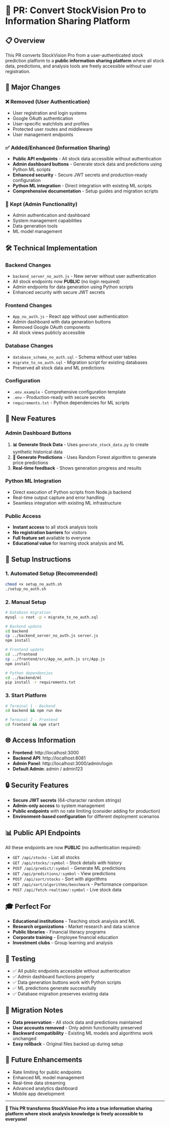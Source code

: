 # 🚀 PR: Convert StockVision Pro to Information Sharing Platform

## 📋 **Overview**
This PR converts StockVision Pro from a user-authenticated stock prediction platform to a **public information sharing platform** where all stock data, predictions, and analysis tools are freely accessible without user registration.

## 🔄 **Major Changes**

### ❌ **Removed (User Authentication)**
- User registration and login systems
- Google OAuth authentication
- User-specific watchlists and profiles
- Protected user routes and middleware
- User management endpoints

### ✅ **Added/Enhanced (Information Sharing)**
- **Public API endpoints** - All stock data accessible without authentication
- **Admin dashboard buttons** - Generate stock data and predictions using Python ML scripts
- **Enhanced security** - Secure JWT secrets and production-ready configuration
- **Python ML integration** - Direct integration with existing ML scripts
- **Comprehensive documentation** - Setup guides and migration scripts

### 🔐 **Kept (Admin Functionality)**
- Admin authentication and dashboard
- System management capabilities
- Data generation tools
- ML model management

## 🛠️ **Technical Implementation**

### **Backend Changes**
- `backend_server_no_auth.js` - New server without user authentication
- All stock endpoints now **PUBLIC** (no login required)
- Admin endpoints for data generation using Python scripts
- Enhanced security with secure JWT secrets

### **Frontend Changes**
- `App_no_auth.js` - React app without user authentication
- Admin dashboard with data generation buttons
- Removed Google OAuth components
- All stock views publicly accessible

### **Database Changes**
- `database_schema_no_auth.sql` - Schema without user tables
- `migrate_to_no_auth.sql` - Migration script for existing databases
- Preserved all stock data and ML predictions

### **Configuration**
- `.env.example` - Comprehensive configuration template
- `.env` - Production-ready with secure secrets
- `requirements.txt` - Python dependencies for ML scripts

## 🎯 **New Features**

### **Admin Dashboard Buttons**
1. **📊 Generate Stock Data** - Uses `generate_stock_data.py` to create synthetic historical data
2. **🔮 Generate Predictions** - Uses Random Forest algorithm to generate price predictions
3. **Real-time feedback** - Shows generation progress and results

### **Python ML Integration**
- Direct execution of Python scripts from Node.js backend
- Real-time output capture and error handling
- Seamless integration with existing ML infrastructure

### **Public Access**
- **Instant access** to all stock analysis tools
- **No registration barriers** for visitors
- **Full feature set** available to everyone
- **Educational value** for learning stock analysis and ML

## 🚀 **Setup Instructions**

### **1. Automated Setup (Recommended)**
```bash
chmod +x setup_no_auth.sh
./setup_no_auth.sh
```

### **2. Manual Setup**
```bash
# Database migration
mysql -u root -p < migrate_to_no_auth.sql

# Backend update
cd backend
cp ../backend_server_no_auth.js server.js
npm install

# Frontend update  
cd ../frontend
cp ../frontend/src/App_no_auth.js src/App.js
npm install

# Python dependencies
cd ../backend/ml
pip install -r requirements.txt
```

### **3. Start Platform**
```bash
# Terminal 1 - Backend
cd backend && npm run dev

# Terminal 2 - Frontend
cd frontend && npm start
```

## 🌐 **Access Information**
- **Frontend**: http://localhost:3000
- **Backend API**: http://localhost:8081
- **Admin Panel**: http://localhost:3000/admin/login
- **Default Admin**: admin / admin123

## 🔒 **Security Features**
- **Secure JWT secrets** (64-character random strings)
- **Admin-only access** to system management
- **Public endpoints** with no rate limiting (consider adding for production)
- **Environment-based configuration** for different deployment scenarios

## 📊 **Public API Endpoints**
All these endpoints are now **PUBLIC** (no authentication required):

- `GET /api/stocks` - List all stocks
- `GET /api/stocks/:symbol` - Stock details with history
- `POST /api/predict/:symbol` - Generate ML predictions
- `GET /api/predictions/:symbol` - View predictions
- `POST /api/sort/stocks` - Sort with algorithms
- `GET /api/sort/algorithms/benchmark` - Performance comparison
- `POST /api/fetch-realtime/:symbol` - Live stock data

## 🎓 **Perfect For**
- **Educational institutions** - Teaching stock analysis and ML
- **Research organizations** - Market research and data science
- **Public libraries** - Financial literacy programs
- **Corporate training** - Employee financial education
- **Investment clubs** - Group learning and analysis

## 🧪 **Testing**
- ✅ All public endpoints accessible without authentication
- ✅ Admin dashboard functions properly
- ✅ Data generation buttons work with Python scripts
- ✅ ML predictions generate successfully
- ✅ Database migration preserves existing data

## 📝 **Migration Notes**
- **Data preservation** - All stock data and predictions maintained
- **User accounts removed** - Only admin functionality preserved
- **Backward compatibility** - Existing ML models and algorithms work unchanged
- **Easy rollback** - Original files backed up during setup

## 🔮 **Future Enhancements**
- Rate limiting for public endpoints
- Enhanced ML model management
- Real-time data streaming
- Advanced analytics dashboard
- Mobile app development

---

**🎉 This PR transforms StockVision Pro into a true information sharing platform where stock analysis knowledge is freely accessible to everyone!**